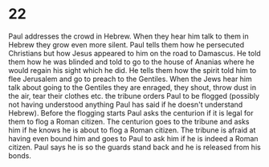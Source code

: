 # 22

Paul addresses the crowd in Hebrew. When they hear him talk to them in Hebrew they grow even more silent. Paul tells them how he persecuted Christians but how Jesus appeared to him on the road to Damascus. He told them how he was blinded and told to go to the house of Ananias where he would regain his sight which he did. He tells them how the spirit told him to flee Jerusalem and go to preach to the Gentiles. When the Jews hear him talk about going to the Gentiles they are enraged, they shout, throw dust in the air, tear their clothes etc. the tribune orders Paul to be flogged (possibly not having understood anything Paul has said if he doesn't understand Hebrew). Before the flogging starts Paul asks the centurion if it is legal for them to flog a Roman citizen. The centurion goes to the tribune and asks him if he knows he is about to flog a Roman citizen. The tribune is afraid at having even bound him and goes to Paul to ask him if he is indeed a Roman citizen. Paul says he is so the guards stand back and he is released from his bonds.
